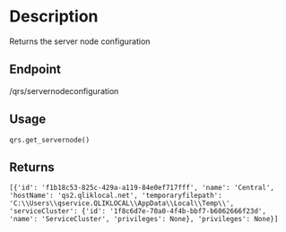 # Description
Returns the server node configuration

## Endpoint
/qrs/servernodeconfiguration

## Usage
```
qrs.get_servernode()
```
## Returns
```
[{'id': 'f1b18c53-825c-429a-a119-84e0ef717fff', 'name': 'Central', 'hostName': 'qs2.qliklocal.net', 'temporaryfilepath': 'C:\\Users\\qservice.QLIKLOCAL\\AppData\\Local\\Temp\\', 'serviceCluster': {'id': '1f8c6d7e-70a0-4f4b-bbf7-b6062666f23d', 'name': 'ServiceCluster', 'privileges': None}, 'privileges': None}]
```
